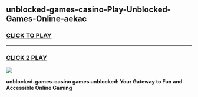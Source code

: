 
## unblocked-games-casino-Play-Unblocked-Games-Online-aekac
<h3>
<a href="https://premium76.site?title=unblocked-games-casino&ref=25A">CLICK TO PLAY</a></h3>
<hr>

<h3>
<a href="https://premium76.site?title=unblocked-games-casino&ref=25A">CLICK 2 PLAY</a>
  
</h3>

<a href="https://premium76.site?title=unblocked-games-casino&ref=25A"><img src="https://clearcache.store/games.png"></a>


**unblocked-games-casino games unblocked: Your Gateway to Fun and Accessible Online Gaming**
